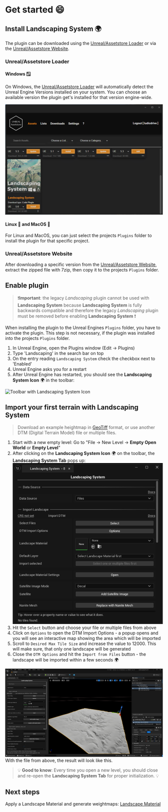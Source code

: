 # Get started :smile:

## Install Landscaping System 🌍

The plugin can be downloaded using the [Unreal/Assetstore Loader](https://unrealassetstore.com/unreal-assetstore-loader/) or via the [Unreal/Assetstore Website](https://unrealassetstore.com/my-account/downloads/).  

### Unreal/Assetstore Loader

#### Windows 🪟

On Windows, the [Unreal/Assetstore Loader](https://unrealassetstore.com/unreal-assetstore-loader/) will automatically detect the Unreal Engine Versions installed on your system. You can choose an available version the plugin get's installed for that version engine-wide.

![Unreal/Assetstore Loader](_media/unreal_assetstore_loader.png)

#### Linux 🐧 and MacOS 🍎

For Linux and MacOS, you can just select the projects `Plugins` folder to install the plugin for that specific project.

### Unreal/Assetstore Website

After downloading a specific version from the [Unreal/Assetstore Website](https://unrealassetstore.com/my-account/downloads/), extract the zipped file with 7zip, then copy it to the projects `Plugins` folder.

## Enable plugin

> ❗**Important**: the legacy *Landscaping* plugin cannot be used with __Landscaping System__ because __Landscaping System__ is fully backwards compatible and therefore the legacy *Landscaping* plugin must be removed before enabling __Landscaping System__ ❗

When installing the plugin to the Unreal Engines `Plugins` folder, you have to activate the plugin. This step is not necessary, if the plugin was installed into the projects `Plugins` folder.

1) In Unreal Engine, open the Plugins window (Edit -> Plugins)
2) Type 'Landscaping' in the search bar on top
3) On the entry reading `Landscaping System` check the checkbox next to 'Enabled'
4) Unreal Engine asks you for a restart
5) After Unreal Engine has restarted, you should see the __Landscaping System Icon__ 🌍 in the toolbar:  

![Toolbar with Landscaping System Icon](_media/ue5_toolbar_with_landscaping.jpg)

## Import your first terrain with Landscaping System

> Download an example heightmap in [GeoTiff](https://cloud.ludicdrive.com/s/pVh3U8TpAg27Foa/download) format, or use another DTM (Digital Terrain Model) file or multiple files.

1) Start with a new empty level: Go to "File -> New Level -> __Empty Open World__ or __Empty Level__"
2) After clicking on the __Landscaping System Icon__ 🌍 on the toolbar, the __Landscaping System Tab__ pops up:  
![Landscaping System Tab](_media/ue5_landscaping_system_tab.png)
3) Hit the `Select` button and choose your file or multiple files from above
4) Click on `Options` to open the DTM Import Options - a popup opens and you will see an interactive map showing the area which will be imported
5) Scroll to `Desired Max Tile Size` and increase the value to 12000. This will make sure, that only one landscape will be generated
6) Close the `DTM Options` and hit the `Import from Files` button - the landscape will be imported within a few seconds 🌍

![Landscaping System Tab](_media/landscaping_system_first_import.jpg)
With the file from above, the result will look like this.

> :bulb: **Good to know**: Every time you open a new level, you should close and re-open the __Landscaping System Tab__ for proper initialization. :bulb:

## Next steps

Apply a Landscape Material and generate weightmaps: [Landscape Material](landcover.md?id=landcover)
